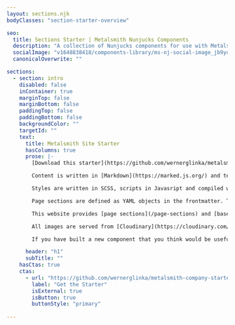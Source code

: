 ```yaml
---
layout: sections.njk
bodyClasses: "section-starter-overview"

seo:
  title: Sections Starter | Metalsmith Nunjucks Components
  description: "A collection of Nunjucks components for use with Metalsmith"
  socialImage: "v1648838418/components-library/ms-nj-social-image_jb9yox.jpg"
  canonicalOverwrite: ""

sections:
  - section: intro
    disabled: false
    inContainer: true
    marginTop: false
    marginBottom: false
    paddingTop: false
    paddingBottom: false
    backgroundColor: ""
    targetId: ""
    text:
      title: Metalsmith Site Starter
      hasColumns: true
      prose: |-
        [Download this starter](https://github.com/wernerglinka/metalsmith-company-starter) to expedite building your Metalsmith site with the sectioned page paradigm. The starter helps you to build fast, robust and adaptable websites. The knowledge and experience of many web developers are reflected in this system. You can [checkout a demo here](https://metalsmith-company-starter.netlify.app/).

        Content is written in [Markdown](https://marked.js.org/) and templates are coded with [Nunjucks](https://mozilla.github.io/nunjucks/). All page content is defined in the frontmatter of each page. There are no long-text markdown sections. Rather, content text area fields in the page frontmatter are compiled into HTML with a Nunjucks filter. 

        Styles are written in SCSS, scripts in Javasript and compiled with Metalsmith plugins. The bolierplate includes [Normalize.css](https://necolas.github.io/normalize.css/) which makes browsers render all elements more consistently and in line with modern standards. It precisely targets only the styles that need normalizing.

        Page sections are defined as YAML objects in the frontmatter. This approach lends itself to an easy integration with headless CMSs like [Netlify CMS](https://www.netlifycms.org/) or [forestry.io](https://forestry.io/). Get more [detailed explanations in this blogpost](https://www.glinka.co/blog/building-flexible-page-layouts/).

        This website provides [page sections](/page-sections) and [base components](/base-components). The page sections are bare-bones interpretations of universal information presentation patterns that can be found on almost every corporate website. Sections are composed of base components and are used to build complete pages. The base components can also be used independently to build new components.

        All images are served from [Cloudinary](https://cloudinary.com/).

        If you have built a new component that you think would be useful for other developers, please [issue a pull request](https://github.com/wernerglinka/metalsmith-nunjucks-components). 

      header: "h1"
      subTitle: ""
    hasCtas: true
    ctas:
      - url: "https://github.com/wernerglinka/metalsmith-company-starter"
        label: "Get the Starter"
        isExternal: true
        isButton: true
        buttonStyle: "primary"
  
---
```


